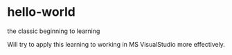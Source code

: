 # hello-world
the classic beginning to learning

Will try to apply this learning to working in MS VisualStudio more effectively.
